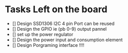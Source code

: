 # Tasks Left on the board

- [] Design SSD1306 I2C 4 pin Port can be reused
- [] Design the GPIO ie (pb 0-9) output pannel 
- [] set up the power regulator
- [] Design the power input and consumption element
- [] Design Porgraming interface !!!!

